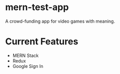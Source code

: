 # mern-test-app
A crowd-funding app for video games with meaning.

# Current Features
- MERN Stack
- Redux
- Google Sign In
